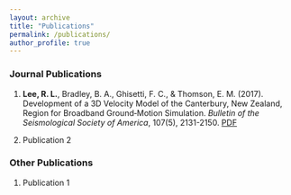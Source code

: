 ```yaml
---
layout: archive
title: "Publications"
permalink: /publications/
author_profile: true
---
```


### Journal Publications
1. **Lee, R. L.**, Bradley, B. A., Ghisetti, F. C., & Thomson, E. M. (2017). Development of a 3D Velocity Model of the Canterbury, New Zealand, Region for Broadband Ground‐Motion Simulation. *Bulletin of the Seismological Society of America*, 107(5), 2131-2150.
[PDF](https://github.com/lee-robin/lee-robin.github.io/blob/master/files/Journal/Lee_2017_CantVM_BSSA.pdf)

2. Publication 2

### Other Publications
1. Publication 1
